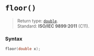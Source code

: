# `floor()`

> Return type: [`double`](/data-types/double/).  
> Standard: **ISO/IEC 9899:2011** (C11).

### Syntax

```c
floor(double x);
```